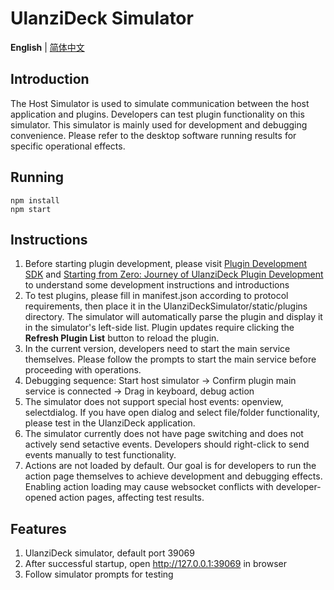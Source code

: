 # UlanziDeck Simulator


<p align="start">
   <strong>English</strong> | <a href="./README.zh.md">简体中文</a>
</p>


## Introduction
The Host Simulator is used to simulate communication between the host application and plugins. Developers can test plugin functionality on this simulator. This simulator is mainly used for development and debugging convenience. Please refer to the desktop software running results for specific operational effects.

## Running

```
npm install
npm start
```

## Instructions
 <ol>
  <li>Before starting plugin development, please visit <a href="https://github.com/UlanziTechnology/UlanziDeckPlugin-SDK" target="_blank">Plugin Development SDK</a> and <a href="https://cloud.tencent.com/developer/article/2461403" target="_blank">Starting from Zero: Journey of UlanziDeck Plugin Development</a> to understand some development instructions and introductions</li>
  <li>To test plugins, please fill in manifest.json according to protocol requirements, then place it in the UlanziDeckSimulator/static/plugins directory. The simulator will automatically parse the plugin and display it in the simulator's left-side list. Plugin updates require clicking the <strong>Refresh Plugin List</strong> button to reload the plugin.</li>
  <li>In the current version, developers need to start the main service themselves. Please follow the prompts to start the main service before proceeding with operations.</li>
  <li>Debugging sequence: Start host simulator -> Confirm plugin main service is connected -> Drag in keyboard, debug action</li>
  <li>The simulator does not support special host events: openview, selectdialog. If you have open dialog and select file/folder functionality, please test in the UlanziDeck application.</li>
  <li>The simulator currently does not have page switching and does not actively send setactive events. Developers should right-click to send events manually to test functionality.</li>
  <li>Actions are not loaded by default. Our goal is for developers to run the action page themselves to achieve development and debugging effects. Enabling action loading may cause websocket conflicts with developer-opened action pages, affecting test results.</li>
</ol>

## Features

1. UlanziDeck simulator, default port 39069
2. After successful startup, open http://127.0.0.1:39069 in browser
3. Follow simulator prompts for testing 